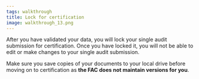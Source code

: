 ```yaml
---
tags: walkthrough
title: Lock for certification
image: walkthrough_13.png
---
```


After you have validated your data, you will lock your single audit submission for certification. Once you have locked it, you will not be able to edit or make changes to your single audit submission.

Make sure you save copies of your documents to your local drive before moving on to certification as **the FAC does not maintain versions for you**.




